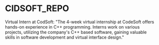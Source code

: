 # CIDSOFT_REPO
Virtual Intern at CodSoft:  "The 4-week virtual internship at CodeSoft offers hands-on experience in C++ programming. Interns work on various projects, utilizing the company's C++ based software, gaining valuable skills in software development and virtual interface design."
